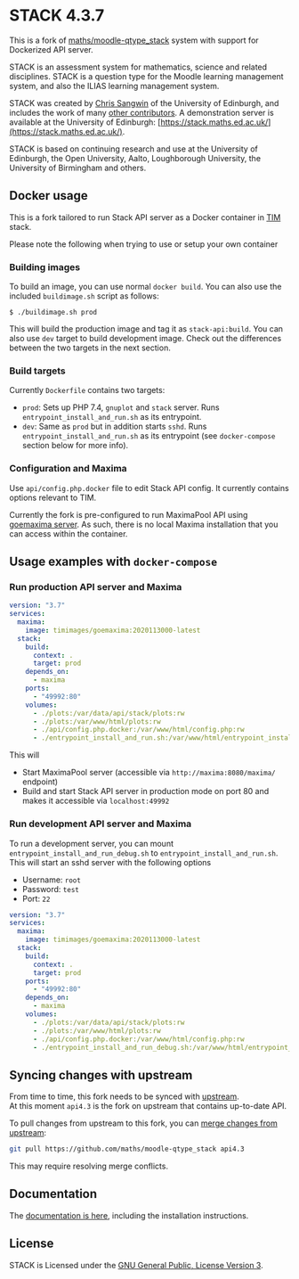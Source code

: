 # STACK 4.3.7

This is a fork of [maths/moodle-qtype_stack](https://github.com/maths/moodle-qtype_stack) system with support for Dockerized API server.

STACK is an assessment system for mathematics, science and related disciplines.  STACK is a question type for the Moodle learning management system, and also the ILIAS learning management system.

STACK was created by [Chris Sangwin](http://www.maths.ed.ac.uk/~csangwin/) of the University of Edinburgh, and includes the work of many [other contributors](https://github.com/maths/moodle-qtype_stack/blob/master/doc/en/About/Credits.md). A demonstration server is available at the University of Edinburgh:  [https://stack.maths.ed.ac.uk/](https://stack.maths.ed.ac.uk/).

STACK is based on continuing research and use at the University of Edinburgh, the Open University, Aalto, Loughborough University, the University of Birmingham and others.

## Docker usage

This is a fork tailored to run Stack API server as a Docker container in [TIM](https://gitlab.com/tim-jyu/tim) stack.

Please note the following when trying to use or setup your own container

### Building images

To build an image, you can use normal `docker build`. You can also use the included `buildimage.sh` script as follows:

```
$ ./buildimage.sh prod
```

This will build the production image and tag it as `stack-api:build`.
You can also use `dev` target to build development image. Check out the differences between the two targets in the next section.

### Build targets

Currently `Dockerfile` contains two targets:

* `prod`: Sets up PHP 7.4, `gnuplot` and `stack` server. Runs `entrypoint_install_and_run.sh` as its entrypoint.
* `dev`: Same as `prod` but in addition starts `sshd`. Runs `entrypoint_install_and_run.sh` as its entrypoint (see `docker-compose` section below for more info).

### Configuration and Maxima

Use `api/config.php.docker` file to edit Stack API config. It currently contains options relevant to TIM.

Currently the fork is pre-configured to run MaximaPool API using [goemaxima server](https://github.com/mathinstitut/goemaxima).
As such, there is no local Maxima installation that you can access within the container.

## Usage examples with `docker-compose`

### Run production API server and Maxima

```yaml
version: "3.7"
services:
  maxima:
    image: timimages/goemaxima:2020113000-latest
  stack:
    build:
      context: .
      target: prod
    depends_on: 
      - maxima
    ports:
      - "49992:80"
    volumes:
      - ./plots:/var/data/api/stack/plots:rw
      - ./plots:/var/www/html/plots:rw
      - ./api/config.php.docker:/var/www/html/config.php:rw
      - ./entrypoint_install_and_run.sh:/var/www/html/entrypoint_install_and_run.sh
```

This will

* Start MaximaPool server (accessible via `http://maxima:8080/maxima/` endpoint)
* Build and start Stack API server in production mode on port 80 and makes it accessible via `localhost:49992`


### Run development API server and Maxima

To run a development server, you can mount `entrypoint_install_and_run_debug.sh` to `entrypoint_install_and_run.sh`.  
This will start an sshd server with the following options

* Username: `root`
* Password: `test`
* Port: `22`

```yaml
version: "3.7"
services:
  maxima:
    image: timimages/goemaxima:2020113000-latest
  stack:
    build:
      context: .
      target: prod
    ports:
      - "49992:80"
    depends_on: 
      - maxima
    volumes:
      - ./plots:/var/data/api/stack/plots:rw
      - ./plots:/var/www/html/plots:rw
      - ./api/config.php.docker:/var/www/html/config.php:rw
      - ./entrypoint_install_and_run_debug.sh:/var/www/html/entrypoint_install_and_run.sh
```

## Syncing changes with upstream

From time to time, this fork needs to be synced with [upstream](https://github.com/maths/moodle-qtype_stack).  
At this moment `api4.3` is the fork on upstream that contains up-to-date API.

To pull changes from upstream to this fork, you can [merge changes from upstream](https://docs.github.com/en/github/collaborating-with-issues-and-pull-requests/merging-an-upstream-repository-into-your-fork):

```bash 
git pull https://github.com/maths/moodle-qtype_stack api4.3
```

This may require resolving merge conflicts.

## Documentation

The [documentation is here](https://stack-assessment.org/), including the installation instructions.

## License

STACK is Licensed under the [GNU General Public, License Version 3](https://github.com/maths/moodle-qtype_stack/blob/master/COPYING.txt).
